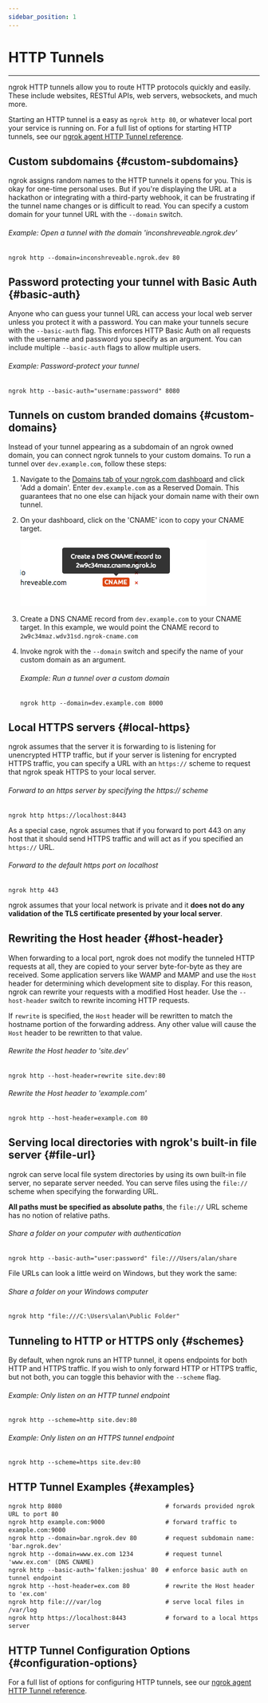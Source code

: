 ```yaml
---
sidebar_position: 1
---
```


# HTTP Tunnels
--------------------

ngrok HTTP tunnels allow you to route HTTP protocols quickly and easily. These include websites, RESTful APIs, web servers, websockets, and much more.

Starting an HTTP tunnel is a easy as `ngrok http 80`, or whatever local port your service is running on. For a full list of options for starting HTTP tunnels, see our [ngrok agent HTTP Tunnel reference](/ngrok-agent/ngrok#ngrok-http).

## Custom subdomains {#custom-subdomains}

ngrok assigns random names to the HTTP tunnels it opens for you. This is okay for one-time personal uses. But if you're displaying the URL at a hackathon or integrating with a third-party webhook, it can be frustrating if the tunnel name changes or is difficult to read. You can specify a custom domain for your tunnel URL with the `--domain` switch.

###### Example: Open a tunnel with the domain 'inconshreveable.ngrok.dev'

    ngrok http --domain=inconshreveable.ngrok.dev 80

## Password protecting your tunnel with Basic Auth {#basic-auth}

Anyone who can guess your tunnel URL can access your local web server unless you protect it with a password. You can make your tunnels secure with the `--basic-auth` flag. This enforces HTTP Basic Auth on all requests with the username and password you specify as an argument. You can include multiple `--basic-auth` flags to allow multiple users.

###### Example: Password-protect your tunnel

    ngrok http --basic-auth="username:password" 8080

## Tunnels on custom branded domains {#custom-domains}

Instead of your tunnel appearing as a subdomain of an ngrok owned domain, you can connect ngrok tunnels to your custom domains. To run a tunnel over `dev.example.com`, follow these steps:

1.  Navigate to the [Domains tab of your ngrok.com dashboard](https://dashboard.ngrok.com/cloud-edge/domains) and click 'Add a domain'. Enter `dev.example.com` as a Reserved Domain. This guarantees that no one else can hijack your domain name with their own tunnel.
2.  On your dashboard, click on the 'CNAME' icon to copy your CNAME target.
    
    ![](/img/docs/cname.png)
3.  Create a DNS CNAME record from `dev.example.com` to your CNAME target. In this example, we would point the CNAME record to `2w9c34maz.wdv31sd.ngrok-cname.com`
4.  Invoke ngrok with the `--domain` switch and specify the name of your custom domain as an argument.
    
    ###### Example: Run a tunnel over a custom domain
    
        ngrok http --domain=dev.example.com 8000
    

## Local HTTPS servers {#local-https}

ngrok assumes that the server it is forwarding to is listening for unencrypted HTTP traffic, but if your server is listening for encrypted HTTPS traffic, you can specify a URL with an `https://` scheme to request that ngrok speak HTTPS to your local server.

###### Forward to an https server by specifying the https:// scheme

    ngrok http https://localhost:8443

As a special case, ngrok assumes that if you forward to port 443 on any host that it should send HTTPS traffic and will act as if you specified an `https://` URL.

###### Forward to the default https port on localhost

    ngrok http 443

ngrok assumes that your local network is private and it **does not do any validation of the TLS certificate presented by your local server**.

## Rewriting the Host header {#host-header}

When forwarding to a local port, ngrok does not modify the tunneled HTTP requests at all, they are copied to your server byte-for-byte as they are received. Some application servers like WAMP and MAMP and use the `Host` header for determining which development site to display. For this reason, ngrok can rewrite your requests with a modified Host header. Use the `--host-header` switch to rewrite incoming HTTP requests.

If `rewrite` is specified, the `Host` header will be rewritten to match the hostname portion of the forwarding address. Any other value will cause the `Host` header to be rewritten to that value.

###### Rewrite the Host header to 'site.dev'

    ngrok http --host-header=rewrite site.dev:80

###### Rewrite the Host header to 'example.com'

    ngrok http --host-header=example.com 80

## Serving local directories with ngrok's built-in file server {#file-url}

ngrok can serve local file system directories by using its own built-in file server, no separate server needed. You can serve files using the `file://` scheme when specifying the forwarding URL.

**All paths must be specified as absolute paths**, the `file://` URL scheme has no notion of relative paths.

###### Share a folder on your computer with authentication

    ngrok http --basic-auth="user:password" file:///Users/alan/share

File URLs can look a little weird on Windows, but they work the same:

###### Share a folder on your Windows computer

    ngrok http "file:///C:\Users\alan\Public Folder"

## Tunneling to HTTP or HTTPS only {#schemes}

By default, when ngrok runs an HTTP tunnel, it opens endpoints for both HTTP and HTTPS traffic. If you wish to only forward HTTP or HTTPS traffic, but not both, you can toggle this behavior with the `--scheme` flag.

###### Example: Only listen on an HTTP tunnel endpoint

    ngrok http --scheme=http site.dev:80

###### Example: Only listen on an HTTPS tunnel endpoint

    ngrok http --scheme=https site.dev:80

## HTTP Tunnel Examples {#examples}

    ngrok http 8080                             # forwards provided ngrok URL to port 80
    ngrok http example.com:9000                 # forward traffic to example.com:9000
    ngrok http --domain=bar.ngrok.dev 80        # request subdomain name: 'bar.ngrok.dev'
    ngrok http --domain=www.ex.com 1234         # request tunnel 'www.ex.com' (DNS CNAME)
    ngrok http --basic-auth='falken:joshua' 80  # enforce basic auth on tunnel endpoint
    ngrok http --host-header=ex.com 80          # rewrite the Host header to 'ex.com'
    ngrok http file:///var/log                  # serve local files in /var/log
    ngrok http https://localhost:8443           # forward to a local https server

## HTTP Tunnel Configuration Options {#configuration-options}

For a full list of options for configuring HTTP tunnels, see our [ngrok agent HTTP Tunnel reference](/ngrok-agent/ngrok#ngrok-http).
